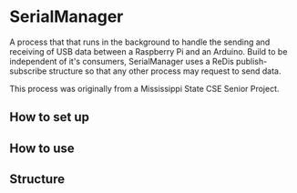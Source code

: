 # SerialManager
A process that that runs in the background to handle the sending and receiving of USB data between a Raspberry Pi and an Arduino. Build to be independent of it's consumers, SerialManager uses a ReDis publish-subscribe structure so that any other process may request to send data.

This process was originally from a Mississippi State CSE Senior Project.

## How to set up

## How to use

## Structure
